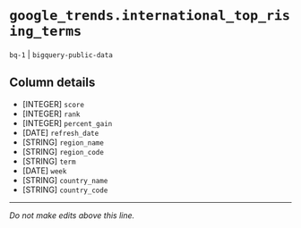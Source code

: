 # `google_trends.international_top_rising_terms`
`bq-1` | `bigquery-public-data`

## Column details
* [INTEGER]   `score`
* [INTEGER]   `rank`
* [INTEGER]   `percent_gain`
* [DATE]      `refresh_date`
* [STRING]    `region_name`
* [STRING]    `region_code`
* [STRING]    `term`
* [DATE]      `week`
* [STRING]    `country_name`
* [STRING]    `country_code`

-------------------------------------------------------------------------------
*Do not make edits above this line.*

